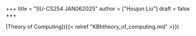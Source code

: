+++
title = "SU-CS254 JAN062025"
author = ["Houjun Liu"]
draft = false
+++

[Theory of Computing]({{< relref "KBhtheory_of_computing.md" >}})
